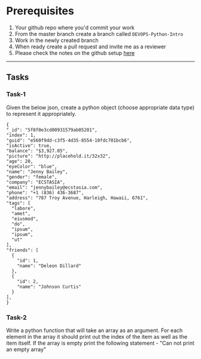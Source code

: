 
# Prerequisites
1. Your github repo where you'd commit your work
2. From the master branch create a branch called `DEVOPS-Python-Intro`
3. Work in the newly created branch
4. When ready create a pull request and invite me as a reviewer
5. Please check the notes on the github setup [here](../../Bash-Intro/Homework/README.md)

----------

## Tasks

### Task-1

Given the below json, create a python object (choose appropriate data type) to represent it appropriately.

```
{
"_id": "5f8f0e3cd00931579ab05201",
"index": 1,
"guid": "e560f9dd-c3f5-4d35-8554-10fdc701bcb6",
"isActive": true,
"balance": "$3,927.05",
"picture": "http://placehold.it/32x32",
"age": 20,
"eyeColor": "blue",
"name": "Jenny Bailey",
"gender": "female",
"company": "ECSTASIA",
"email": "jennybailey@ecstasia.com",
"phone": "+1 (836) 436-3687",
"address": "787 Troy Avenue, Harleigh, Hawaii, 6761",
"tags": [
  "labore",
  "amet",
  "eiusmod",
  "do",
  "ipsum",
  "ipsum",
  "ut"
],
"friends": [
  {
    "id": 1,
    "name": "Deleon Dillard"
  },
  {
    "id": 2,
    "name": "Johnson Curtis"
  }
],
}
```

### Task-2

Write a python function that will take an array as an argument. For each element
in the array it should print out the index of the item as well as the item itself.
If the array is empty print the following statement - "Can not print an empty array" 
